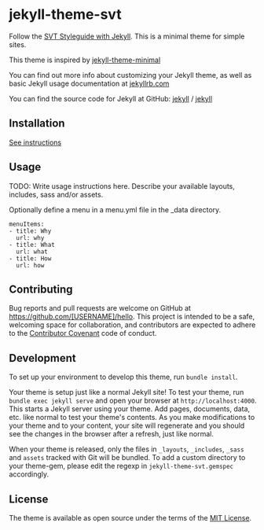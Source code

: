 # jekyll-theme-svt

Follow the [SVT Styleguide with Jekyll](https://styleguide.svt.se/). This is a minimal theme for simple sites.

This theme is inspired by [jekyll-theme-minimal](https://pages-themes.github.io/minimal/)

You can find out more info about customizing your Jekyll theme, as well as basic Jekyll usage documentation at [jekyllrb.com](https://jekyllrb.com/)

You can find the source code for Jekyll at GitHub:
[jekyll][jekyll-organization] /
[jekyll](https://github.com/jekyll/jekyll)

[jekyll-organization]: https://github.com/jekyll

## Installation

[See instructions](./INSTALL.md)

## Usage

TODO: Write usage instructions here. Describe your available layouts, includes, sass and/or assets.

Optionally define a menu in a menu.yml file in the _data directory.

```
menuItems:
- title: Why
  url: why
- title: What
  url: what
- title: How
  url: how
```

## Contributing

Bug reports and pull requests are welcome on GitHub at https://github.com/[USERNAME]/hello. This project is intended to be a safe, welcoming space for collaboration, and contributors are expected to adhere to the [Contributor Covenant](http://contributor-covenant.org) code of conduct.

## Development

To set up your environment to develop this theme, run `bundle install`.

Your theme is setup just like a normal Jekyll site! To test your theme, run `bundle exec jekyll serve` and open your browser at `http://localhost:4000`. This starts a Jekyll server using your theme. Add pages, documents, data, etc. like normal to test your theme's contents. As you make modifications to your theme and to your content, your site will regenerate and you should see the changes in the browser after a refresh, just like normal.

When your theme is released, only the files in `_layouts`, `_includes`, `_sass` and `assets` tracked with Git will be bundled.
To add a custom directory to your theme-gem, please edit the regexp in `jekyll-theme-svt.gemspec` accordingly.

## License

The theme is available as open source under the terms of the [MIT License](https://opensource.org/licenses/MIT).

